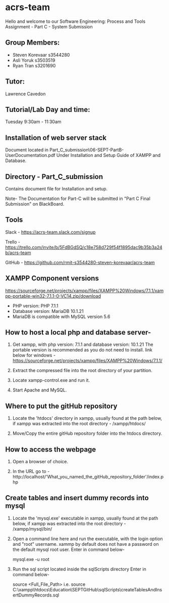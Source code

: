 # acrs-team
Hello and welcome to our Software Engineering: Process and Tools
Assignment - Part C - System Submission

Group Members:
-----------------------------------------------------------------------
- Steven Korevaar	s3544280
- Asli Yoruk	s3503519
- Ryan Tran	s3201690

Tutor:
-----------------------------------------------------------------------
Lawrence Cavedon

Tutorial/Lab Day and time:
-----------------------------------------------------------------------
Tuesday 9:30am - 11:30am

Installation of web server stack
-----------------------------------------------------------------------
Document located in Part_C_submission\06-SEPT-PartB-UserDocumentation.pdf
Under Installation and Setup Guide of XAMPP and Database.

Directory - Part_C_submission
-----------------------------------------------------------------------
Contains document file for Installation and setup.

Note- The Documentation for Part-C will be submitted in 
"Part C Final Submission" on BlackBoard.

Tools
-----------------------------------------------------------------------
Slack - 
https://acrs-team.slack.com/signup

Trello - 
https://trello.com/invite/b/5FdBGdSQ/c18e758d729f54f1895dac9b35b3a24b/acrs-team

GitHub - 
https://github.com/rmit-s3544280-steven-korevaar/acrs-team


XAMPP Component versions
-----------------------------------------------------------------------
https://sourceforge.net/projects/xampp/files/XAMPP%20Windows/7.1.1/xampp-portable-win32-7.1.1-0-VC14.zip/download
- PHP version: PHP 7.1.1
- Database version:	MariaDB 10.1.21
- MariaDB is compatible with MySQL version 5.6


	
How to host a local php and database server-
---------------------------------------------------------------------
1.	Get xampp, with php version: 7.1.1 and database version: 10.1.21
	The portable version is recommended as you do not need to install.
	link below for windows -
https://sourceforge.net/projects/xampp/files/XAMPP%20Windows/7.1.1/
	
2.	Extract the compressed file into the root directory of your 
partition.

3.	Locate xampp-control.exe and run it.

4.	Start Apache and MySQL.



Where to put the gitHub repository
---------------------------------------------------------------------
1.	Locate the 'htdocs' directory in xampp, usually found at the path
	below, if xampp was extracted into the root directory -
	/xampp/htdocs/

2.	Move/Copy the entire gitHub repository folder into the htdocs
	directory.
	

	
How to access the webpage
---------------------------------------------------------------------
1.	Open a browser of choice.

2.	In the URL go to -
http://localhost/'What_you_named_the_gitHub_repository_folder'/index.php



Create tables and insert dummy records into mysql
---------------------------------------------------------------------
1.	Locate the 'mysql.exe' executable in xampp, usually found at the 
	path below, if xampp was extracted into the root directory -
	/xampp/mysql/bin/
	
2.	Open a command line here and run the executable, with the 
	login option and "root" username.
	xammp by default does not have a password on the default mysql root
	user. 
	Enter in command below-
	
	mysql.exe -u root
	
4.	Run the sql script located inside the sqlScripts directory 
	Enter in command below-
	
	source <Full_File_Path>
	i.e.
	source C:\xampp\htdocs\Education\SEPTGitHub\sqlScripts\createTablesAndInsertDummyRecords.sql
